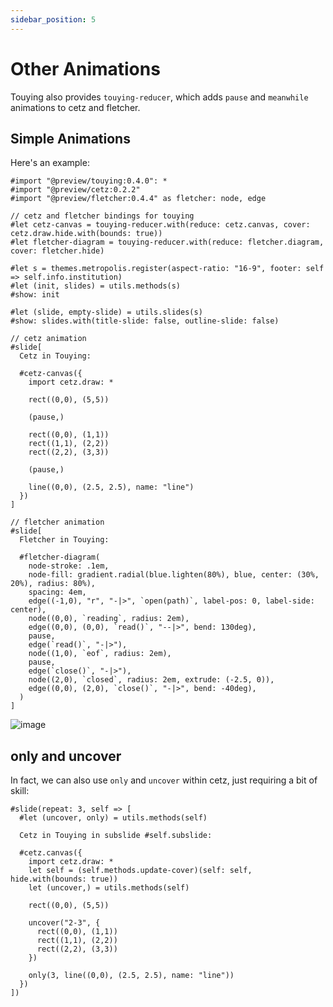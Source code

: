 ```yaml
---
sidebar_position: 5
---
```


# Other Animations

Touying also provides `touying-reducer`, which adds `pause` and `meanwhile` animations to cetz and fletcher.

## Simple Animations

Here's an example:

```typst
#import "@preview/touying:0.4.0": *
#import "@preview/cetz:0.2.2"
#import "@preview/fletcher:0.4.4" as fletcher: node, edge

// cetz and fletcher bindings for touying
#let cetz-canvas = touying-reducer.with(reduce: cetz.canvas, cover: cetz.draw.hide.with(bounds: true))
#let fletcher-diagram = touying-reducer.with(reduce: fletcher.diagram, cover: fletcher.hide)

#let s = themes.metropolis.register(aspect-ratio: "16-9", footer: self => self.info.institution)
#let (init, slides) = utils.methods(s)
#show: init

#let (slide, empty-slide) = utils.slides(s)
#show: slides.with(title-slide: false, outline-slide: false)

// cetz animation
#slide[
  Cetz in Touying:

  #cetz-canvas({
    import cetz.draw: *
    
    rect((0,0), (5,5))

    (pause,)

    rect((0,0), (1,1))
    rect((1,1), (2,2))
    rect((2,2), (3,3))

    (pause,)

    line((0,0), (2.5, 2.5), name: "line")
  })
]

// fletcher animation
#slide[
  Fletcher in Touying:

  #fletcher-diagram(
    node-stroke: .1em,
    node-fill: gradient.radial(blue.lighten(80%), blue, center: (30%, 20%), radius: 80%),
    spacing: 4em,
    edge((-1,0), "r", "-|>", `open(path)`, label-pos: 0, label-side: center),
    node((0,0), `reading`, radius: 2em),
    edge((0,0), (0,0), `read()`, "--|>", bend: 130deg),
    pause,
    edge(`read()`, "-|>"),
    node((1,0), `eof`, radius: 2em),
    pause,
    edge(`close()`, "-|>"),
    node((2,0), `closed`, radius: 2em, extrude: (-2.5, 0)),
    edge((0,0), (2,0), `close()`, "-|>", bend: -40deg),
  )
]
```

![image](https://github.com/touying-typ/touying/assets/34951714/9ba71f54-2a5d-4144-996c-4a42833cc5cc)


## only and uncover

In fact, we can also use `only` and `uncover` within cetz, just requiring a bit of skill:

```typst
#slide(repeat: 3, self => [
  #let (uncover, only) = utils.methods(self)

  Cetz in Touying in subslide #self.subslide:

  #cetz.canvas({
    import cetz.draw: *
    let self = (self.methods.update-cover)(self: self, hide.with(bounds: true))
    let (uncover,) = utils.methods(self)
    
    rect((0,0), (5,5))

    uncover("2-3", {
      rect((0,0), (1,1))
      rect((1,1), (2,2))
      rect((2,2), (3,3))
    })

    only(3, line((0,0), (2.5, 2.5), name: "line"))
  })
])
```